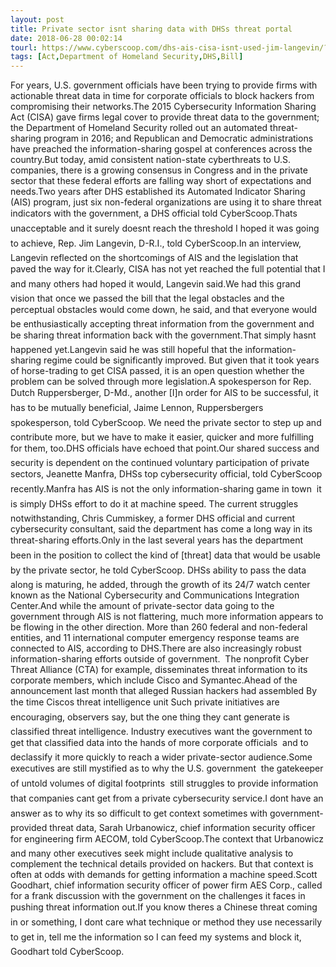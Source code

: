 ```yaml
---
layout: post
title: Private sector isnt sharing data with DHSs threat portal
date: 2018-06-28 00:02:14
tourl: https://www.cyberscoop.com/dhs-ais-cisa-isnt-used-jim-langevin/?category_news=technology
tags: [Act,Department of Homeland Security,DHS,Bill]
---
```

For years, U.S. government officials have been trying to provide firms with actionable threat data in time for corporate officials to block hackers from compromising their networks.The 2015 Cybersecurity Information Sharing Act (CISA) gave firms legal cover to provide threat data to the government; the Department of Homeland Security rolled out an automated threat-sharing program in 2016; and Republican and Democratic administrations have preached the information-sharing gospel at conferences across the country.But today, amid consistent nation-state cyberthreats to U.S. companies, there is a growing consensus in Congress and in the private sector that these federal efforts are falling way short of expectations and needs.Two years after DHS established its Automated Indicator Sharing (AIS) program, just six non-federal organizations are using it to share threat indicators with the government, a DHS official told CyberScoop.Thats unacceptable and it surely doesnt reach the threshold I hoped it was going to achieve, Rep. Jim Langevin, D-R.I., told CyberScoop.In an interview, Langevin reflected on the shortcomings of AIS and the legislation that paved the way for it.Clearly, CISA has not yet reached the full potential that I and many others had hoped it would, Langevin said.We had this grand vision that once we passed the bill that the legal obstacles and the perceptual obstacles would come down, he said, and that everyone would be enthusiastically accepting threat information from the government and be sharing threat information back with the government.That simply hasnt happened yet.Langevin said he was still hopeful that the information-sharing regime could be significantly improved. But given that it took years of horse-trading to get CISA passed, it is an open question whether the problem can be solved through more legislation.A spokesperson for Rep. Dutch Ruppersberger, D-Md., another [I]n order for AIS to be successful, it has to be mutually beneficial, Jaime Lennon, Ruppersbergers spokesperson, told CyberScoop. We need the private sector to step up and contribute more, but we have to make it easier, quicker and more fulfilling for them, too.DHS officials have echoed that point.Our shared success and security is dependent on the continued voluntary participation of private sectors, Jeanette Manfra, DHSs top cybersecurity official, told CyberScoop recently.Manfra has AIS is not the only information-sharing game in town  it is simply DHSs effort to do it at machine speed. The current struggles notwithstanding, Chris Cummiskey, a former DHS official and current cybersecurity consultant, said the department has come a long way in its threat-sharing efforts.Only in the last several years has the department been in the position to collect the kind of [threat] data that would be usable by the private sector, he told CyberScoop. DHSs ability to pass the data along is maturing, he added, through the growth of its 24/7 watch center known as the National Cybersecurity and Communications Integration Center.And while the amount of private-sector data going to the government through AIS is not flattering, much more information appears to be flowing in the other direction. More than 260 federal and non-federal entities, and 11 international computer emergency response teams are connected to AIS, according to DHS.There are also increasingly robust information-sharing efforts outside of government.  The nonprofit Cyber Threat Alliance (CTA) for example, disseminates threat information to its corporate members, which include Cisco and Symantec.Ahead of the announcement last month that alleged Russian hackers had assembled By the time Ciscos threat intelligence unit Such private initiatives are encouraging, observers say, but the one thing they cant generate is classified threat intelligence. Industry executives want the government to get that classified data into the hands of more corporate officials  and to declassify it more quickly to reach a wider private-sector audience.Some executives are still mystified as to why the U.S. government  the gatekeeper of untold volumes of digital footprints  still struggles to provide information that companies cant get from a private cybersecurity service.I dont have an answer as to why its so difficult to get context sometimes with government-provided threat data, Sarah Urbanowicz, chief information security officer for engineering firm AECOM, told CyberScoop.The context that Urbanowicz and many other executives seek might include qualitative analysis to complement the technical details provided on hackers. But that context is often at odds with demands for getting information a machine speed.Scott Goodhart, chief information security officer of power firm AES Corp., called for a frank discussion with the government on the challenges it faces in pushing threat information out.If you know theres a Chinese threat coming in or something, I dont care what technique or method they use necessarily to get in, tell me the information so I can feed my systems and block it, Goodhart told CyberScoop.